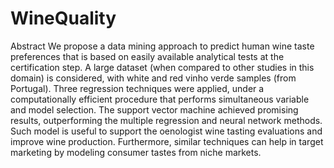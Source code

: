 # WineQuality


Abstract
We propose a data mining approach to predict human wine taste preferences that is based on easily available analytical tests at the certification step. A large dataset (when compared to other studies in this domain) is considered, with white and red vinho verde samples (from Portugal). Three regression techniques were applied, under a computationally efficient procedure that performs simultaneous variable and model selection. The support vector machine achieved promising results, outperforming the multiple regression and neural network methods. Such model is useful to support the oenologist wine tasting evaluations and improve wine production. Furthermore, similar techniques can help in target marketing by modeling consumer tastes from niche markets.
